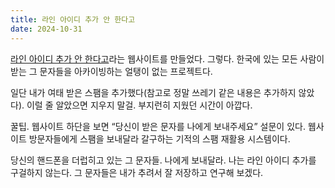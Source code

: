```yaml
---
title: 라인 아이디 추가 안 한다고
date: 2024-10-31
---
```


[라인 아이디 추가 안 한다고](https://texts.bearblog.dev)라는 웹사이트를 만들었다. 그렇다. 한국에 있는 모든 사람이 받는 그 문자들을 아카이빙하는 얼탱이 없는 프로젝트다.

일단 내가 여태 받은 스팸을 추가했다(참고로 정말 쓰레기 같은 내용은 추가하지 않았다). 이럴 줄 알았으면 지우지 말걸. 부지런히 지웠던 시간이 아깝다. 

꿀팁. 웹사이트 하단을 보면 “당신이 받은 문자를 나에게 보내주세요” 설문이 있다. 웹사이트 방문자들에게 스팸을 보내달라 갈구하는 기적의 스팸 재활용 시스템이다.

당신의 핸드폰을 더럽히고 있는 그 문자들. 나에게 보내달라. 나는 라인 아이디 추가를 구걸하지 않는다. 그 문자들은 내가 추려서 잘 저장하고 연구해 보겠다.